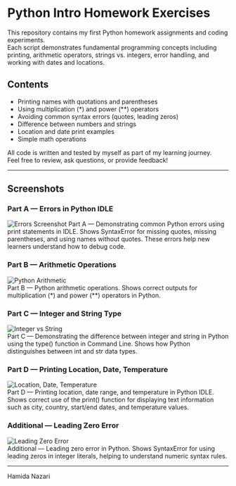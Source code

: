 # Python Intro Homework Exercises

This repository contains my first Python homework assignments and coding experiments.  
Each script demonstrates fundamental programming concepts including printing, arithmetic operators, strings vs. integers, error handling, and working with dates and locations.

## Contents
- Printing names with quotations and parentheses
- Using multiplication (*) and power (**) operators
- Avoiding common syntax errors (quotes, leading zeros)
- Difference between numbers and strings
- Location and date print examples
- Simple math operations

All code is written and tested by myself as part of my learning journey.  
Feel free to review, ask questions, or provide feedback!

---

## Screenshots

### Part A — Errors in Python IDLE
![Errors Screenshot](screenshots/PartA—ErrorsinPythonIDLE.png)
Part A — Demonstrating common Python errors using print statements in IDLE. Shows SyntaxError for missing quotes, missing parentheses, and using names without quotes. These errors help new learners understand how to debug code.

### Part B — Arithmetic Operations
![Python Arithmetic](screenshots/partB_arithmetic.jpg)  
Part B — Python arithmetic operations. Shows correct outputs for multiplication (*) and power (**) operators in Python.

### Part C — Integer and String Type
![Integer vs String](screenshots/partC_type.jpg)  
Part C — Demonstrating the difference between integer and string in Python using the type() function in Command Line. Shows how Python distinguishes between int and str data types.

### Part D — Printing Location, Date, Temperature
![Location, Date, Temperature](screenshots/part-2.jpg)  
Part D — Printing location, date range, and temperature in Python IDLE. Shows correct use of the print() function for displaying text information such as city, country, start/end dates, and temperature values.

### Additional — Leading Zero Error
![Leading Zero Error](screenshots/additional_leading_zero.jpg)  
Additional — Leading zero error in Python. Shows SyntaxError for using leading zeros in integer literals, helping to understand numeric syntax rules.

---

Hamida Nazari

